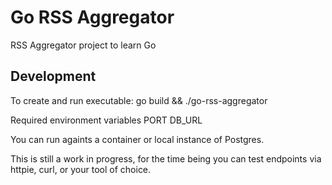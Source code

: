 # Go RSS Aggregator

RSS Aggregator project to learn Go

## Development

To create and run executable:
go build && ./go-rss-aggregator

Required environment variables
PORT
DB_URL

You can run againts a container or local instance of Postgres.

This is still a work in progress, for the time being you can test endpoints via httpie, curl, or your tool of choice.
